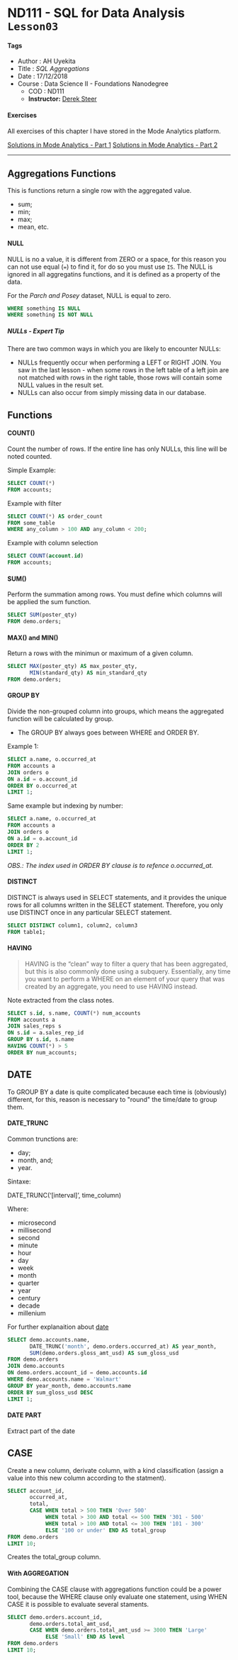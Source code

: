 # ND111 - SQL for Data Analysis `Lesson03`

#### Tags
* Author : AH Uyekita
* Title  :  _SQL Aggregations_
* Date   : 17/12/2018
* Course : Data Science II - Foundations Nanodegree
    * COD    : ND111
    * **Instructor:** [Derek Steer][derek]

[derek]: https://modeanalytics.com

#### Exercises

All exercises of this chapter I have stored in the Mode Analytics platform.

[Solutions in Mode Analytics - Part 1][sol_ma1]
[Solutions in Mode Analytics - Part 2][sol_ma2]

[sol_ma1]: https://modeanalytics.com/ah_uyekita/reports/9a9bccedfc63
[sol_ma2]: https://modeanalytics.com/ah_uyekita/reports/67d5f05b7443

********************************************************************************

## Aggregations Functions

This is functions return a single row with the aggregated value.

* sum;
* min;
* max;
* mean, etc.

#### NULL

NULL is no a value, it is different from ZERO or a space, for this reason you can not use equal (`=`) to find it, for do so you must use `IS`. The NULL is ignored in all aggregatins functions, and it is defined as a property of the data.

For the _Parch and Posey_ dataset, NULL is equal to zero.

```sql
WHERE something IS NULL
WHERE something IS NOT NULL
```

##### NULLs - Expert Tip

There are two common ways in which you are likely to encounter NULLs:

* NULLs frequently occur when performing a LEFT or RIGHT JOIN. You saw in the last lesson - when some rows in the left table of a left join are not matched with rows in the right table, those rows will contain some NULL values in the result set.
* NULLs can also occur from simply missing data in our database.

## Functions

#### COUNT()

Count the number of rows. If the entire line has only NULLs, this line will be noted counted.

Simple Example:
```sql
SELECT COUNT(*)
FROM accounts;
```

Example with filter
```sql
SELECT COUNT(*) AS order_count
FROM some_table
WHERE any_column > 100 AND any_column < 200;
```

Example with column selection
```sql
SELECT COUNT(account.id)
FROM accounts;
```
#### SUM()

Perform the summation among rows. You must define which columns will be applied the sum function.

```sql
SELECT SUM(poster_qty)
FROM demo.orders;
```

#### MAX() and MIN()

Return a rows with the minimun or maximum of a given column.

```sql
SELECT MAX(poster_qty) AS max_poster_qty,
       MIN(standard_qty) AS min_standard_qty
FROM demo.orders;
```

#### GROUP BY

Divide the non-grouped column into groups, which means the aggregated function will be calculated by group.

* The GROUP BY always goes between WHERE and ORDER BY.

Example 1:
```sql
SELECT a.name, o.occurred_at
FROM accounts a
JOIN orders o
ON a.id = o.account_id
ORDER BY o.occurred_at
LIMIT 1;
```
Same example but indexing by number:
```sql
SELECT a.name, o.occurred_at
FROM accounts a
JOIN orders o
ON a.id = o.account_id
ORDER BY 2
LIMIT 1;
```

_OBS.: The index used in ORDER BY clause is to refence o.occurred_at._

#### DISTINCT

DISTINCT is always used in SELECT statements, and it provides the unique rows for all columns written in the SELECT statement. Therefore, you only use DISTINCT once in any particular SELECT statement.

```sql
SELECT DISTINCT column1, column2, column3
FROM table1;
```

#### HAVING

>HAVING is the “clean” way to filter a query that has been aggregated, but this is also commonly done using a subquery. Essentially, any time you want to perform a WHERE on an element of your query that was created by an aggregate, you need to use HAVING instead.

Note extracted from the class notes.

```sql
SELECT s.id, s.name, COUNT(*) num_accounts
FROM accounts a
JOIN sales_reps s
ON s.id = a.sales_rep_id
GROUP BY s.id, s.name
HAVING COUNT(*) > 5
ORDER BY num_accounts;
```

## DATE

To GROUP BY a date is quite complicated because each time is (obviously) different, for this, reason is necessary to "round" the time/date to group them.

#### DATE_TRUNC

Common trunctions are:

* day;
* month, and;
* year.

Sintaxe:

DATE_TRUNC(‘[interval]’, time_column)

Where:

* microsecond
* millisecond
* second
* minute
* hour
* day
* week
* month
* quarter
* year
* century
* decade
* millenium

For further explanaition about [date][link_more]

[link_more]: https://blog.modeanalytics.com/date-trunc-sql-timestamp-function-count-on/

```sql
SELECT demo.accounts.name,
       DATE_TRUNC('month', demo.orders.occurred_at) AS year_month,
       SUM(demo.orders.gloss_amt_usd) AS sum_gloss_usd
FROM demo.orders
JOIN demo.accounts
ON demo.orders.account_id = demo.accounts.id
WHERE demo.accounts.name = 'Walmart'
GROUP BY year_month, demo.accounts.name
ORDER BY sum_gloss_usd DESC
LIMIT 1;
```

#### DATE PART

Extract part of the date

## CASE

Create a new column, derivate column, with a kind classification (assign a value into this new column according to the statment).

```sql
SELECT account_id,
       occurred_at,
       total,
       CASE WHEN total > 500 THEN 'Over 500'
            WHEN total > 300 AND total <= 500 THEN '301 - 500'
            WHEN total > 100 AND total <= 300 THEN '101 - 300'
            ELSE '100 or under' END AS total_group
FROM demo.orders
LIMIT 10;
```
Creates the total_group column.

#### With AGGREGATION

Combining the CASE clause with aggregations function could be a power tool, because the WHERE clause only evaluate one statement, using WHEN CASE it is possible to evaluate several staments.

```sql
SELECT demo.orders.account_id,
       demo.orders.total_amt_usd,
       CASE WHEN demo.orders.total_amt_usd >= 3000 THEN 'Large'
            ELSE 'Small' END AS level
FROM demo.orders
LIMIT 10;
```
